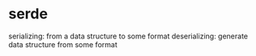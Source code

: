 # serde

serializing: from a data structure to some format deserializing: generate data structure from some format


